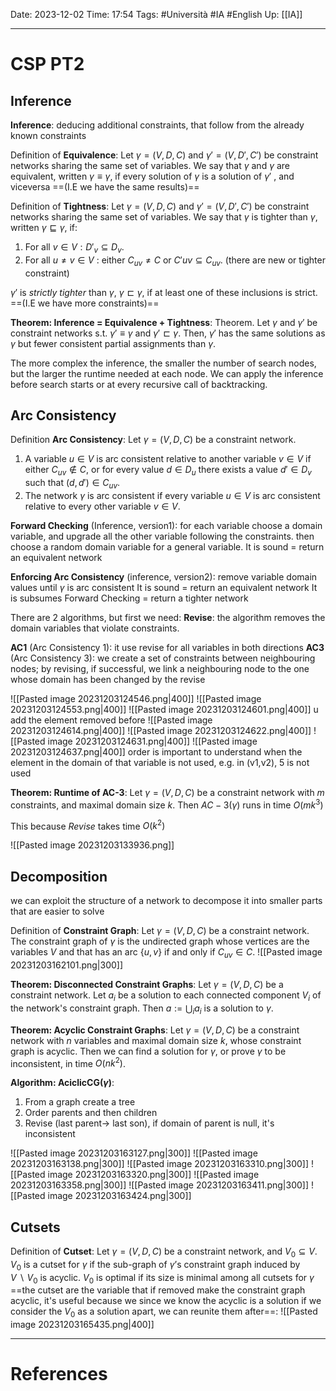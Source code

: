 Date: 2023-12-02
Time: 17:54
Tags: #Università #IA #English 
Up: [[IA]]

---
# CSP PT2

## Inference

**Inference**: deducing additional constraints, that follow from the already known constraints

Definition of **Equivalence**: 
Let $\gamma = (V, D, C)$ and $\gamma' = (V, D', C')$ be constraint networks sharing the same set of variables. We say that $\gamma$ and $\gamma$ are equivalent, written $\gamma \equiv \gamma$, if every solution of $\gamma$ is a solution of $\gamma'$ , and viceversa
==(I.E we have the same results)==

Definition of **Tightness**:
Let $\gamma = (V, D, C)$ and $\gamma'= (V, D',C')$ be constraint networks sharing the same set of variables. We say that $\gamma$ is tighter than $\gamma$, written $\gamma \sqsubseteq \gamma$, if:
1. For all $v \in V: D'_v \subseteq D_v$. 
2. For all $u \neq v \in V$ : either $C_{uv} \neq C$ or $C'{uv} \subseteq C_{uv}$. (there are new or tighter constraint)

$\gamma'$ is *strictly tighter* than $\gamma$, $\gamma \sqsubset \gamma$, if at least one of these inclusions is strict.
==(I.E we have more constraints)==

**Theorem: Inference = Equivalence + Tightness**:
Theorem. Let $\gamma$ and $\gamma'$ be constraint networks s.t. $\gamma' \equiv \gamma$ and $\gamma' \sqsubset \gamma$. Then, $\gamma'$ has the same solutions as $\gamma$ but fewer consistent partial assignments than $\gamma$.

The more complex the inference, the smaller the number of search nodes, but the larger the runtime needed at each node. We can apply the inference before search starts or at every recursive call of backtracking. 

## Arc Consistency

Definition **Arc Consistency**: 
Let $\gamma = (V, D, C)$ be a constraint network. 
1. A variable $u \in V$ is arc consistent relative to another variable $v \in V$ if either $C_{uv} \notin C$, or for every value $d \in D_u$ there exists a value $d' \in D_v$ such that $(d, d') \in C_{uv}$. 
2. The network $\gamma$ is arc consistent if every variable $u \in V$ is arc consistent relative to every other variable $v \in V$.

**Forward Checking** (Inference, version1):
for each variable choose a domain variable, and upgrade all the other variable following the constraints. then choose a random domain variable for a general variable. 
It is sound = return an equivalent network

**Enforcing Arc Consistency** (inference, version2):
remove variable domain values until $\gamma$ is arc consistent
It is sound = return an equivalent network
It is subsumes Forward Checking = return a tighter network 

There are 2 algorithms, but first we need:
**Revise**:
the algorithm removes the domain variables that violate constraints.

**AC1** (Arc Consistency 1):
it use revise for all variables in both directions
**AC3** (Arc Consistency 3):
we create a set of constraints between neighbouring nodes; by revising, if successful, we link a neighbouring node to the one whose domain has been changed by the revise



![[Pasted image 20231203124546.png|400]]
![[Pasted image 20231203124553.png|400]]
![[Pasted image 20231203124601.png|400]]
u add the element removed before
![[Pasted image 20231203124614.png|400]]
![[Pasted image 20231203124622.png|400]]
![[Pasted image 20231203124631.png|400]]
![[Pasted image 20231203124637.png|400]]
order is important to understand when the element in the domain of that variable is not used, e.g. in (v1,v2), 5 is not used


**Theorem: Runtime of AC-3**:
Let $\gamma = (V, D, C)$ be a constraint network with $m$ constraints, and maximal domain size $k$. Then $AC-3(\gamma)$ runs in time $O(mk^3)$

This because *Revise* takes time $O(k^2)$

![[Pasted image 20231203133936.png]]

## Decomposition
we can exploit the structure of a network to decompose it into smaller parts that are easier to solve

Definition of **Constraint Graph**:
Let $\gamma = (V, D, C)$ be a constraint network. The constraint graph of $\gamma$ is the undirected graph whose vertices are the variables $V$ and that has an arc $\{u, v\}$ if and only if $C_{uv} \in C$. 
![[Pasted image 20231203162101.png|300]]

**Theorem: Disconnected Constraint Graphs**:
Let $\gamma = (V, D, C)$ be a constraint network. Let $a_i$ be a solution to each connected component $V_i$ of the network's constraint graph. Then $a := \bigcup_i a_i$ is a solution to $\gamma$.

**Theorem: Acyclic Constraint Graphs**:
Let $\gamma = (V, D, C)$ be a constraint network with $n$ variables and maximal domain size $k$, whose constraint graph is acyclic. Then we can find a solution for $\gamma$, or prove $\gamma$ to be inconsistent, in time $O(nk^2)$.

**Algorithm: AciclicCG($\gamma$)**:
1. From a graph create a tree
2. Order parents and then children
3. Revise (last parent-> last son), if domain of parent is null, it's inconsistent

![[Pasted image 20231203163127.png|300]] ![[Pasted image 20231203163138.png|300]]
![[Pasted image 20231203163310.png|300]] ![[Pasted image 20231203163320.png|300]]
![[Pasted image 20231203163358.png|300]] ![[Pasted image 20231203163411.png|300]]
![[Pasted image 20231203163424.png|300]] 

## Cutsets

Definition of **Cutset**:
Let $\gamma = (V, D, C)$ be a constraint network, and $V_0 \subseteq V$. $V_0$ is a cutset for $\gamma$ if the sub-graph of $\gamma$’s constraint graph induced by $V\ \backslash \ V_0$ is acyclic. $V_0$ is optimal if its size is minimal among all cutsets for $\gamma$
==the cutset are the variable that if removed make the constraint graph acyclic, it's useful because we since we know the acyclic is a solution if we consider the $V_0$ as a solution apart, we can reunite them after==:
![[Pasted image 20231203165435.png|400]]





---
# References

